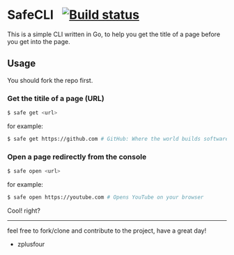 # SafeCLI &nbsp; [![Build status](https://ci.appveyor.com/api/projects/status/k4aio2mlgpgdsdv8/branch/master?svg=true)](https://ci.appveyor.com/project/zplusfour/safecli/branch/master)

This is a simple CLI written in Go, to help you get the title of a page before you get into the page.

## Usage

You should fork the repo first.

### Get the titile of a page (URL)
```sh
$ safe get <url>
```

for example:

```sh
$ safe get https://github.com # GitHub: Where the world builds software · GitHub
```

### Open a page redirectly from the console
```sh
$ safe open <url>
```

for example:

```sh
$ safe open https://youtube.com # Opens YouTube on your browser
```
Cool! right?

***

feel free to fork/clone and contribute to the project, have a great day!

- zplusfour